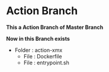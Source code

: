 # Action Branch

**This a Action Branch of Master Branch**

**Now in this Branch exists**
- Folder : action-xmx
  + File : Dockerfile
  + File : entrypoint.sh

